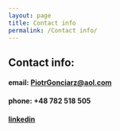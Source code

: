 ```yaml
---
layout: page
title: Contact info
permalink: /Contact info/
---
```


## Contact info:
#### email: [PiotrGonciarz@aol.com](mailto:piotrgonciarz@aol.com)
#### phone: +48 782 518 505
####  [linkedin](https://www.linkedin.com/in/piotr-gonciarz-qa/)
